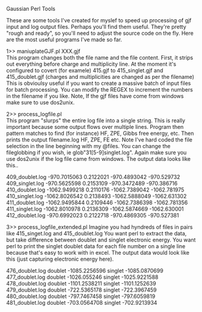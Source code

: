 Gaussian Perl Tools

These are some tools I've created for myslef to speed up processing of gjf input and log output files.  Perhaps you'll find them useful. They're pretty "rough and ready", so you'll need to adjust the source code on the fly.  Here are the most useful programs I've made so far.

1>> maniuplateGJF.pl XXX.gjf   
This program changes both the file name and the file content.  First, it strips out everything before charge and multiplicity line.  At the moment it's configured to covert (for examele) 415.gjf to 415_singlet.gjf and 415_doublet.gjf (charges and multiplicities are changed as per the filename)   This is obvioulsy useful if you want to create a massive batch of input files for batch processing.  You can modify the REGEX to increment the numbers in the filename if you like.  Note, If the gjf files have come from windows make sure to use dos2unix.

2>> process_logfile.pl  
This program "slurps" the entire log file into a single string.  This is really important because some output flows over multiple lines. Program then pattern matches to find (for instance) HF, ZPE, Gibbs free energy, etc.  Then prints the output filename.log HF, ZPE, FE etc.  Note I've hard coded the file selection in the line beginning with my @files.  You can change the fileglobbing if you wish, ie glob"31[5-9]singlet.log".  Again make sure you use dos2unix if the log file came from windows.  The output data looks like this..

 409_doublet.log -970.7015063 0.2122021 -970.4893042 -970.529732
 409_singlet.log -970.5625598 0.2153109 -970.3472489 -970.386716
 410_doublet.log -1062.9499218 0.2110176 -1062.7389042 -1062.781975
 410_singlet.log -1062.8026542 0.2138493 -1062.5888049 -1062.631302
 411_doublet.log -1062.9495844 0.2109446 -1062.7386398 -1062.781356
 411_singlet.log -1062.8010978 0.2136309 -1062.5874669 -1062.630001
 412_doublet.log -970.6992023 0.2122718 -970.4869305 -970.527381



3>> process_logfile_extended.pl
Imagine you had hyndreds of files in pairs like 415_singet.log and 415_doublet.log
You want perl to extract the data, but take difference between doublet and singlet electronic energy.  You want perl to print the singlet doublet data for each file number on a single line because that's easy to work with in excel.  The output data would look like this (just capturing electronic energy here).

476_doublet.log doublet -1085.2256596 singlet -1085.0870699
477_doublet.log doublet -1026.055246 singlet -1025.9221588
478_doublet.log doublet -1101.2538211 singlet -1101.1252639
479_doublet.log doublet -722.5365178 singlet -722.3967459
480_doublet.log doublet -797.7467458 singlet -797.6059819
481_doublet.log doublet -703.0564708 singlet -702.9213934


